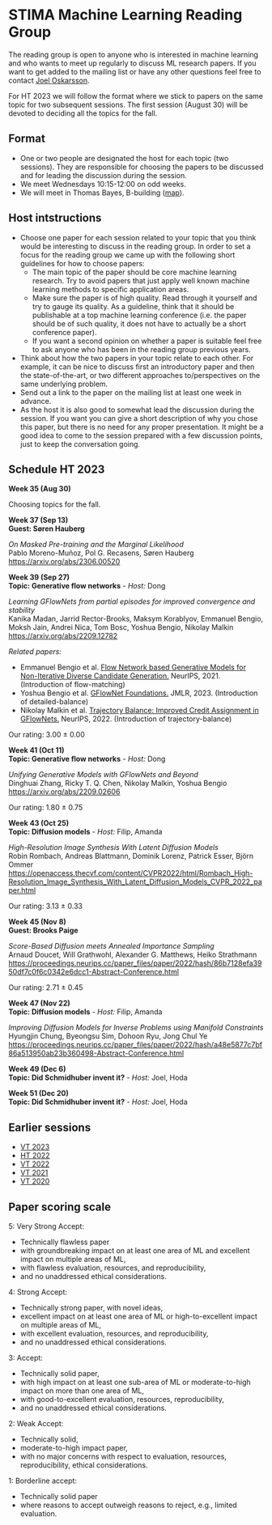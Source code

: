 # STIMA Machine Learning Reading Group
The reading group is open to anyone who is interested in machine learning and who wants to meet up regularly to discuss ML research papers.
If you want to get added to the mailing list or have any other questions feel free to contact [Joel Oskarsson](https://liu.se/en/employee/joeos82).

For HT 2023 we will follow the format where we stick to papers on the same topic for two subsequent sessions. The first session (August 30) will be devoted to deciding all the topics for the fall.

## Format
* One or two people are designated the host for each topic (two sessions). They are responsible for choosing the papers to be discussed and for leading the discussion during the session.
* We meet Wednesdays 10:15-12:00 on odd weeks.
* We will meet in Thomas Bayes, B-building ([map](https://www.ida.liu.se/department/location/search.en.shtml?keyword=thomas+bayes)).

## Host intstructions
* Choose one paper for each session related to your topic that you think would be interesting to discuss in the reading group. In order to set a focus for the reading group we came up with the following short guidelines for how to choose papers:
  * The main topic of the paper should be core machine learning research. Try to avoid papers that just apply well known machine learning methods to specific application areas.
  * Make sure the paper is of high quality. Read through it yourself and try to gauge its quality. As a guideline, think that it should be publishable at a top machine learning conference (i.e. the paper should be of such quality, it does not have to actually be a short conference paper).
  * If you want a second opinion on whether a paper is suitable feel free to ask anyone who has been in the reading group previous years.
* Think about how the two papers in your topic relate to each other. For example, it can be nice to discuss first an introductory paper and then the state-of-the-art, or two different approaches to/perspectives on the same underlying problem.
* Send out a link to the paper on the mailing list at least one week in advance.
* As the host it is also good to somewhat lead the discussion during the session. If you want you can give a short description of why you chose this paper, but there is no need for any proper presentation. It might be a good idea to come to the session prepared with a few discussion points, just to keep the conversation going.

## Schedule HT 2023

__Week 35 (Aug 30)__

Choosing topics for the fall.

__Week 37 (Sep 13)__
<br>
__Guest: Søren Hauberg__

*On Masked Pre-training and the Marginal Likelihood*
<br>
Pablo Moreno-Muñoz, Pol G. Recasens, Søren Hauberg
<br>
https://arxiv.org/abs/2306.00520

__Week 39 (Sep 27)__
<br>
__Topic: Generative flow networks__
_- Host:_ Dong

*Learning GFlowNets from partial episodes for improved convergence and stability*
<br>
Kanika Madan, Jarrid Rector-Brooks, Maksym Korablyov, Emmanuel Bengio, Moksh Jain, Andrei Nica, Tom Bosc, Yoshua Bengio, Nikolay Malkin
<br>
https://arxiv.org/abs/2209.12782

*Related papers:*

* Emmanuel Bengio et al. [Flow Network based Generative Models for Non-Iterative Diverse Candidate Generation.](https://arxiv.org/abs/2106.04399) NeurIPS, 2021. (Introduction of flow-matching)
* Yoshua Bengio et al. [GFlowNet Foundations.](https://www.jmlr.org/papers/v24/22-0364.html) JMLR, 2023. (Introduction of detailed-balance)
* Nikolay Malkin et al. [Trajectory Balance: Improved Credit Assignment in GFlowNets.](https://arxiv.org/abs/2201.13259) NeurIPS, 2022. (Introduction of trajectory-balance)

Our rating: 3.00 ± 0.00

__Week 41 (Oct 11)__
<br>
__Topic: Generative flow networks__
_- Host:_ Dong

*Unifying Generative Models with GFlowNets and Beyond*
<br>
Dinghuai Zhang, Ricky T. Q. Chen, Nikolay Malkin, Yoshua Bengio
<br>
https://arxiv.org/abs/2209.02606

Our rating: 1.80 ± 0.75

__Week 43 (Oct 25)__
<br>
__Topic: Diffusion models__
_- Host:_ Filip, Amanda

*High-Resolution Image Synthesis With Latent Diffusion Models*
<br>
Robin Rombach, Andreas Blattmann, Dominik Lorenz, Patrick Esser, Björn Ommer
<br>
https://openaccess.thecvf.com/content/CVPR2022/html/Rombach_High-Resolution_Image_Synthesis_With_Latent_Diffusion_Models_CVPR_2022_paper.html

Our rating: 3.13 ± 0.33

__Week 45 (Nov 8)__
<br>
__Guest: Brooks Paige__

*Score-Based Diffusion meets Annealed Importance Sampling*
<br>
Arnaud Doucet, Will Grathwohl, Alexander G. Matthews, Heiko Strathmann
<br>
https://proceedings.neurips.cc/paper_files/paper/2022/hash/86b7128efa3950df7c0f6c0342e6dcc1-Abstract-Conference.html

Our rating: 2.71 ± 0.45

__Week 47 (Nov 22)__
<br>
__Topic: Diffusion models__
_- Host:_ Filip, Amanda

*Improving Diffusion Models for Inverse Problems using Manifold Constraints*
<br>
Hyungjin Chung, Byeongsu Sim, Dohoon Ryu, Jong Chul Ye
<br>
https://proceedings.neurips.cc/paper_files/paper/2022/hash/a48e5877c7bf86a513950ab23b360498-Abstract-Conference.html

__Week 49 (Dec 6)__
<br>
__Topic: Did Schmidhuber invent it?__
_- Host:_ Joel, Hoda 

__Week 51 (Dec 20)__
<br>
__Topic: Did Schmidhuber invent it?__
_- Host:_ Joel, Hoda

## Earlier sessions

* [VT 2023](archive/2023vt.md)
* [HT 2022](archive/2022ht.md)
* [VT 2022](archive/2022vt.md)
* [VT 2021](archive/2021vt.md)
* [VT 2020](archive/2020vt.md)

## Paper scoring scale

5: Very Strong Accept: 

* Technically flawless paper 
* with groundbreaking impact on at least one area of ML and excellent impact on multiple areas of ML, 
* with flawless evaluation, resources, and reproducibility, 
* and no unaddressed ethical considerations.

4: Strong Accept: 

* Technically strong paper, with novel ideas, 
* excellent impact on at least one area of ML or high-to-excellent impact on multiple areas of ML, 
* with excellent evaluation, resources, and reproducibility, 
* and no unaddressed ethical considerations.

3: Accept: 

* Technically solid paper, 
* with high impact on at least one sub-area of ML or moderate-to-high impact on more than one area of ML, 
* with good-to-excellent evaluation, resources, reproducibility, 
* and no unaddressed ethical considerations.

2: Weak Accept: 

* Technically solid, 
* moderate-to-high impact paper, 
* with no major concerns with respect to evaluation, resources, reproducibility, ethical considerations.

1: Borderline accept: 

* Technically solid paper 
* where reasons to accept outweigh reasons to reject, e.g., limited evaluation.
